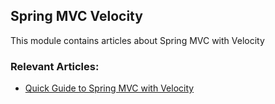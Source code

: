 ## Spring MVC Velocity

This module contains articles about Spring MVC with Velocity

### Relevant Articles:
- [Quick Guide to Spring MVC with Velocity](https://www.baeldung.com/spring-mvc-with-velocity)
